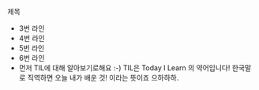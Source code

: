 제목

- 3번 라인
- 4번 라인
- 5번 라인
- 6번 라인
- 먼저 TIL에 대해 알아보기로해요 :-) TIL은 Today I Learn 의 약어입니다! 한국말로 직역하면 오늘 내가 배운 것! 이라는 뜻이죠  으하하하.
